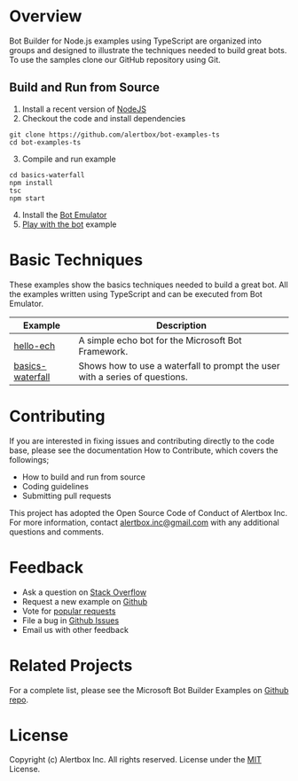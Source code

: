 # Overview

Bot Builder for Node.js examples using TypeScript are organized into groups and designed to illustrate the techniques needed to build great bots. To use the samples clone our GitHub repository using Git.

## Build and Run from Source

1. Install a recent version of [NodeJS]()
2. Checkout the code and install dependencies
```
git clone https://github.com/alertbox/bot-examples-ts
cd bot-examples-ts
```
3. Compile and run example
```
cd basics-waterfall
npm install
tsc
npm start
```
4. Install the [Bot Emulator]()
5. [Play with the bot]() example

# Basic Techniques

These examples show the basics techniques needed to build a great bot. All the examples written using TypeScript and can be executed from Bot Emulator.

|**Example**     | **Description**                                   
| ---------------| ---------------------------------------------
|[hello-ech](https://github.com/alertbox/bot-examples-ts/tree/master/hello-echo) | A simple echo bot for the Microsoft Bot Framework.
|[basics-waterfall](https://github.com/alertbox/bot-examples-ts/tree/master/basics-waterfall) | Shows how to use a waterfall to prompt the user with a series of questions.


# Contributing

If you are interested in fixing issues and contributing directly to the code base, please see the documentation How to Contribute, which covers the followings;

* How to build and run from source
* Coding guidelines
* Submitting pull requests

This project has adopted the Open Source Code of Conduct of Alertbox Inc. For more information, contact alertbox.inc@gmail.com with any additional questions and comments.

# Feedback

* Ask a question on [Stack Overflow](http://stackoverflow.com/questions/tagged/botframework)
* Request a new example on [Github](CONTRIBUTING.md)
* Vote for [popular requests](https://github.com/alertbox/bot-examples-ts/issues?q=is%3Aopen+is%3Aissue+label%3Aexample-request+sort%3Areactions-%2B1-desc)
* File a bug in [Github Issues](https://github.com/alertbox/bot-examples-ts/issues)
* Email us with other feedback

# Related Projects

For a complete list, please see the Microsoft Bot Builder Examples on [Github repo](https://github.com/Microsoft/BotBuilder/tree/master/Node/examples).

# License

Copyright (c) Alertbox Inc. All rights reserved. License under the [MIT](LICENSE) License.
